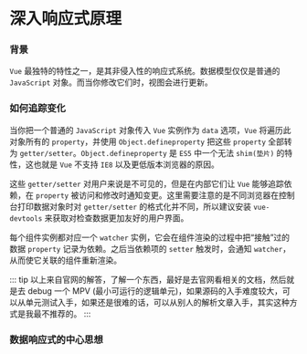 # 深入响应式原理

### 背景
`Vue` 最独特的特性之一，是其非侵入性的响应式系统。数据模型仅仅是普通的 `JavaScript` 对象。而当你修改它们时，视图会进行更新。


### 如何追踪变化

当你把一个普通的 `JavaScript` 对象传入 `Vue` 实例作为 `data` 选项，`Vue` 将遍历此对象所有的 `property`，并使用 `Object.defineproperty` 把这些 `property` 全部转为 `getter/setter`。`Object.defineproperty` 是 `ES5` 中一个无法 `shim(垫片)` 的特性，这也就是 `Vue` 不支持 `IE8` 以及更低版本浏览器的原因。

这些 `getter/setter` 对用户来说是不可见的，但是在内部它们让 `Vue` 能够追踪依赖，在 `property` 被访问和修改时通知变更。这里需要注意的是不同浏览器在控制台打印数据对象时对 `getter/setter` 的格式化并不同，所以建议安装 `vue-devtools` 来获取对检查数据更加友好的用户界面。

每个组件实例都对应一个 `watcher` 实例，它会在组件渲染的过程中把“接触”过的数据 `property` 记录为依赖。之后当依赖项的 `setter` 触发时，会通知 `watcher`，从而使它关联的组件重新渲染。

::: tip
以上来自官网的解答，了解一个东西，最好是去官网看相关的文档，然后就是去 debug 一个 MPV (最小可运行的逻辑单元)，如果源码的入手难度较大，可以从单元测试入手，如果还是很难的话，可以从别人的解析文章入手，其实这种方式是我最不推荐的。
:::


<!-- 我们将这一部分的代码分析大致分为三部分：让数据变成响应式、依赖收集 和 派发更新。 -->

### 数据响应式的中心思想






